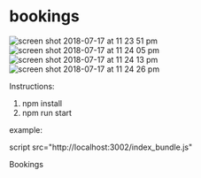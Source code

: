 # bookings
![screen shot 2018-07-17 at 11 23 51 pm](https://user-images.githubusercontent.com/26177887/42863863-602112fc-8a19-11e8-8d56-5ea8c1fe08b3.png)
![screen shot 2018-07-17 at 11 24 05 pm](https://user-images.githubusercontent.com/26177887/42863951-9f1e3cf0-8a19-11e8-93fc-c1909e1586a0.png)
![screen shot 2018-07-17 at 11 24 13 pm](https://user-images.githubusercontent.com/26177887/42863953-9f37e9ca-8a19-11e8-9ccf-28e6929b1f5f.png)
![screen shot 2018-07-17 at 11 24 26 pm](https://user-images.githubusercontent.com/26177887/42863954-9f50b374-8a19-11e8-9e0a-2749a6773521.png)



Instructions:
1) npm install
2) npm run start


example:

script src="http://localhost:3002/index_bundle.js"

Bookings
